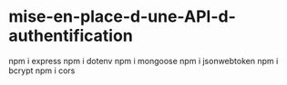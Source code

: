 # mise-en-place-d-une-API-d-authentification
npm i express
npm i dotenv
npm i mongoose
npm i jsonwebtoken
npm i bcrypt
npm i cors